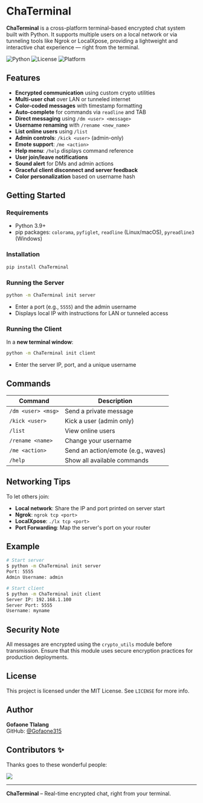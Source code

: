 # ChaTerminal

**ChaTerminal** is a cross-platform terminal-based encrypted chat system built with Python. It supports multiple users on a local network or via tunneling tools like Ngrok or LocalXpose, providing a lightweight and interactive chat experience — right from the terminal.

![Python](https://img.shields.io/badge/Python-3.9+-blue.svg)
![License](https://img.shields.io/github/license/Gofaone315/ChaTerminal)
![Platform](https://img.shields.io/badge/Platform-Terminal-informational)

## Features

- **Encrypted communication** using custom crypto utilities
- **Multi-user chat** over LAN or tunneled internet
- **Color-coded messages** with timestamp formatting
- **Auto-complete** for commands via `readline` and TAB
- **Direct messaging** using `/dm <user> <message>`
- **Username renaming** with `/rename <new_name>`
- **List online users** using `/list`
- **Admin controls**: `/kick <user>` (admin-only)
- **Emote support**: `/me <action>`
- **Help menu**: `/help` displays command reference
- **User join/leave notifications**
- **Sound alert** for DMs and admin actions
- **Graceful client disconnect and server feedback**
- **Color personalization** based on username hash

## Getting Started

### Requirements

- Python 3.9+
- pip packages: `colorama`, `pyfiglet`, `readline` (Linux/macOS), `pyreadline3` (Windows)

### Installation

```bash
pip install ChaTerminal
```

### Running the Server

```bash
python -m ChaTerminal init server
```

- Enter a port (e.g., `5555`) and the admin username
- Displays local IP with instructions for LAN or tunneled access

### Running the Client

In a **new terminal window**:

```bash
python -m ChaTerminal init client
```

- Enter the server IP, port, and a unique username

## Commands

| Command             | Description                              |
|---------------------|------------------------------------------|
| `/dm <user> <msg>`  | Send a private message                   |
| `/kick <user>`      | Kick a user (admin only)                 |
| `/list`             | View online users                        |
| `/rename <name>`    | Change your username                     |
| `/me <action>`      | Send an action/emote (e.g., waves)       |
| `/help`             | Show all available commands              |

## Networking Tips

To let others join:

- **Local network**: Share the IP and port printed on server start
- **Ngrok**: `ngrok tcp <port>`
- **LocalXpose**: `./lx tcp <port>`
- **Port Forwarding**: Map the server's port on your router

## Example

```bash
# Start server
$ python -m ChaTerminal init server
Port: 5555
Admin Username: admin

# Start client
$ python -m ChaTerminal init client
Server IP: 192.168.1.100
Server Port: 5555
Username: myname
```

## Security Note

All messages are encrypted using the `crypto_utils` module before transmission. Ensure that this module uses secure encryption practices for production deployments.

## License

This project is licensed under the MIT License. See `LICENSE` for more info.

## Author

**Gofaone Tlalang**  
GitHub: [@Gofaone315](https://github.com/Gofaone315)

## Contributors ✨

Thanks goes to these wonderful people:

<a href = "https://github.com/Tanu-N-Prabhu/Python/graphs/contributors">
  <img src = "https://contrib.rocks/image?repo=Gofaone315/ChaTerminal"/>
</a>

---

**ChaTerminal** – Real-time encrypted chat, right from your terminal.
